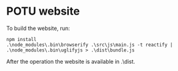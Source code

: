 POTU website
============

To build the website, run:

```shell
npm install
.\node_modules\.bin\browserify .\src\js\main.js -t reactify | .\node_modules\.bin\uglifyjs > .\dist\bundle.js
```

After the operation the website is available in .\dist.
